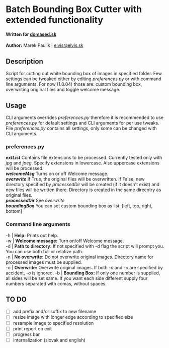 # Batch Bounding Box Cutter with extended functionality
#### Written for [domased.sk](https://domased.sk/)
**Author:** Marek Paulík | elvis@elvis.sk

## Description
Script for cutting out white bounding box of images in specified folder.
Few settings can be tweaked either by editing _preferences.py_ or with command line arguments.
For now (1.0.04) those are: custom bounding box, overwriting original files and toggle welcome message.

## Usage
CLI arguments overrides _preferences.py_ therefore it is recommended to use _preferences.py_ for default settings and CLI arguments for per use tweaks.  
File _preferences.py_ contains all settings, only some can be changed with CLI arguments.

### preferences.py
***extList*** Contains file extensions to be processed. Currently tested only with _jpg_ and _jpeg_. Specify extensions in lowercase. Also uppercase extensions will be processed.<br>
***welcomeMsg*** Turns on or off Welcome message.<br>
***overwrite*** If True, the original files will be overwritten. If False, new directory specified by _processedDir_ will be created (if it doesn't exist) and new files will be written there. Directory is created in the same direcotry as original files.<br>
***processedDir*** See _overwrite_<br>
***boundingBox*** You can set custom bounding box as list: \[left, top, right, bottom\]

### Command line arguments
-h | **Help:** Prints out help.<br>
-w | **Welcome message:** Turn on/off Welcome message.<br>
-d | **Path to directory:** If not specified with -d flag the script will prompt you. You can use both full or relative path.<br>
-n | **No overwrite:** Do not overwrite original images. Directory name for processed images must be supplied.<br>
-o | **Overwrite:** Overwrite original images. If both _-n_ and _-o_ are specified by accident, _-o_ is ignored.
-b | **Bounding Box:** If only one number is supplied, all sides will be set same. If you want each side different supply four numbers separated with comas, without spaces.

## TO DO
- [ ] add prefix and/or suffix to new filename
- [ ] resize image with longer edge according to specified size
- [ ] resample image to specified resolution
- [ ] print report on exit
- [ ] progress bar
- [ ] internalization (slovak and english)
